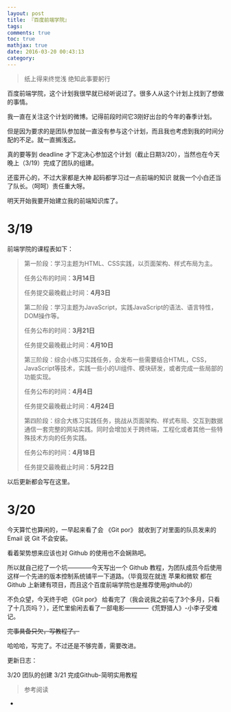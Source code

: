 ```yaml
---
layout: post
title: 『百度前端学院』
tags:
comments: true
toc: true
mathjax: true
date: 2016-03-20 00:43:13
category:
---
```


<!-- HTML -->
<blockquote class="blockquote-center">纸上得来终觉浅
绝知此事要躬行</blockquote>

百度前端学院，这个计划我很早就已经听说过了。很多人从这个计划上找到了想做的事情。

我一直在关注这个计划的微博。记得前段时间它3刚好出台的今年的春季计划。

但是因为要求的是团队参加就一直没有参与这个计划，而且我也考虑到我的时间分配的不足。就一直搁浅这。

真的要等到 deadline 才下定决心参加这个计划（截止日期3/20），当然也在今天晚上（3/19）完成了团队的组建。

还蛮开心的，不过大家都是大神 起码都学习过一点前端的知识 就我一个小白还当了队长。（呵呵）责任重大呀。

明天开始我要开始建立我的前端知识库了。



<!--more-->
3/19
====
前端学院的课程表如下：

> 第一阶段：学习主题为HTML、CSS实践，以页面架构、样式布局为主。
> 
> 任务公布的时间：**3月14日**
> 
> 任务提交最晚截止时间：**4月3日**
> 
> 第二阶段：学习主题为JavaScript，实践JavaScript的语法、语言特性，DOM操作等。
> 
> 任务公布的时间：**3月21日**
> 
> 任务提交最晚截止时间：**4月10日**
> 
> 第三阶段：综合小练习实践任务，会发布一些需要结合HTML，CSS，JavaScript等技术，实践一些小的UI组件、模块研发，或者完成一些局部的功能实现。
> 
> 任务公布的时间：**4月4日**
> 
> 任务提交最晚截止时间：**4月24日**
> 
> 第四阶段：综合大练习实践任务，挑战从页面架构、样式布局、交互到数据通信一套完整的网站实践。同时会增加关于跨终端，工程化或者其他一些特殊技术方向的任务实践。
> 
> 任务公布的时间：**4月18日**
> 
> 任务提交最晚截止时间：**5月22日**


以后更新都会写在这里。

3/20
====
今天算忙也算闲的，一早起来看了会 《Git por》 就收到了对里面的队员发来的 Email 说 Git 不会安装。

看着架势想来应该也对 Github 的使用也不会娴熟吧。

所以就自己挖了一个坑————今天写出一个 Github 教程，为团队成员今后使用这样一个先进的版本控制系统铺平一下道路。（毕竟现在就连 苹果和微软 都在 Github 上新建有项目，而且这个百度前端学院也是推荐使用github的）

不负众望，今天终于吧 《Git por》 给看完了（我会说我之前屯了3个多月，只看了十几页吗？），还忙里偷闲去看了一部电影————《荒野猎人》-小李子受难记。

~~完事具备只欠，写教程了。~~

哈哈哈，写完了。不过还是不够完善，需要改进。

更新日志：

3/20 团队的创建
3/21 完成Github-简明实用教程

> 参考阅读
- []()